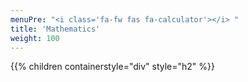 ```yaml
---
menuPre: "<i class='fa-fw fas fa-calculator'></i> "
title: 'Mathematics'
weight: 100
---
```


{{% children containerstyle="div" style="h2" %}}
